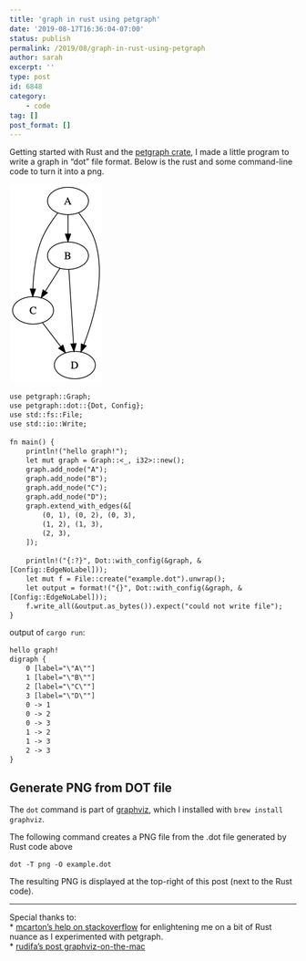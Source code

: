 ```yaml
---
title: 'graph in rust using petgraph'
date: '2019-08-17T16:36:04-07:00'
status: publish
permalink: /2019/08/graph-in-rust-using-petgraph
author: sarah
excerpt: ''
type: post
id: 6848
category:
    - code
tag: []
post_format: []
---
```

Getting started with Rust and the [petgraph crate](https://docs.rs/petgraph/0.4.13/petgraph/), I made a little program to write a graph in “dot” file format. Below is the rust and some command-line code to turn it into a png.

![visual graph representation with circles and arrows](../../../uploads/2019/08/example.dot_.png)

```
use petgraph::Graph;
use petgraph::dot::{Dot, Config};
use std::fs::File;
use std::io::Write;

fn main() {
    println!("hello graph!");
    let mut graph = Graph::<_, i32>::new();
    graph.add_node("A");
    graph.add_node("B");
    graph.add_node("C");
    graph.add_node("D");
    graph.extend_with_edges(&[
        (0, 1), (0, 2), (0, 3),
        (1, 2), (1, 3),
        (2, 3),
    ]);

    println!("{:?}", Dot::with_config(&graph, &[Config::EdgeNoLabel]));
    let mut f = File::create("example.dot").unwrap();
    let output = format!("{}", Dot::with_config(&graph, &[Config::EdgeNoLabel]));
    f.write_all(&output.as_bytes()).expect("could not write file");
}

```

output of `cargo run`:

```
hello graph!
digraph {
    0 [label="\"A\""]
    1 [label="\"B\""]
    2 [label="\"C\""]
    3 [label="\"D\""]
    0 -> 1
    0 -> 2
    0 -> 3
    1 -> 2
    1 -> 3
    2 -> 3
}

```

Generate PNG from DOT file
--------------------------

The `dot` command is part of [graphviz](https://www.graphviz.org/), which I installed with `brew install graphviz`.

The following command creates a PNG file from the .dot file generated by Rust code above

```
dot -T png -O example.dot

```

The resulting PNG is displayed at the top-right of this post (next to the Rust code).

- - - - - -

Special thanks to:  
\* [mcarton’s help on stackoverflow](https://stackoverflow.com/questions/57540335/writing-petgraph-dot-to-a-file) for enlightening me on a bit of Rust nuance as I experimented with petgraph.  
\* [rudifa’s post graphviz-on-the-mac](https://rudifa.wordpress.com/2010/01/10/how-to-run-graphviz-on-the-mac/)